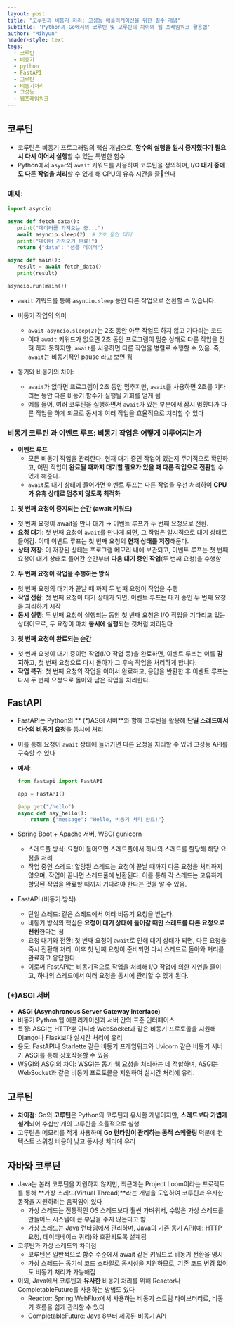 ```yaml
---
layout: post
title: "코루틴과 비동기 처리: 고성능 애플리케이션을 위한 필수 개념"
subtitle: 'Python과 Go에서의 코루틴 및 고루틴의 차이와 웹 프레임워크 활용법'
author: "Mihyun"
header-style: text
tags:
  - 코루틴
  - 비동기
  - python
  - FastAPI
  - 고루틴
  - 비동기처리
  - 고성능
  - 웹프레임워크
---
```


## 코루틴
- 코루틴은 비동기 프로그래밍의 핵심 개념으로, **함수의 실행을 일시 중지했다가 필요 시 다시 이어서 실행**할 수 있는 특별한 함수
- Python에서 `async`와 `await` 키워드를 사용하여 코루틴을 정의하며, **I/O 대기 중에도 다른 작업을 처리**할 수 있게 해 CPU의 유휴 시간을 줄인다

### **예제**:
```python
import asyncio

async def fetch_data():
   print("데이터를 가져오는 중...")
   await asyncio.sleep(2)  # 2초 동안 대기
   print("데이터 가져오기 완료!")
   return {"data": "샘플 데이터"}

async def main():
   result = await fetch_data()
   print(result)

asyncio.run(main())
```
- `await` 키워드를 통해 `asyncio.sleep` 동안 다른 작업으로 전환할 수 있습니다.

- 비동기 작업의 의미
   - `await asyncio.sleep(2)`는 2초 동안 아무 작업도 하지 않고 기다리는 코드
   - 이때 `await` 키워드가 없으면 2초 동안 프로그램이 멈춘 상태로 다른 작업을 전혀 하지 못하지만, `await`를 사용하면 다른 작업을 병렬로 수행할 수 있음. 즉, `await`는 비동기적인 pause 라고 보면 됨
- 동기와 비동기의 차이:
   - `await`가 없다면 프로그램이 2초 동안 멈추지만, `await`를 사용하면 2초를 기다리는 동안 다른 비동기 함수가 실행될 기회를 얻게 됨
   - 예를 들어, 여러 코루틴을 실행하면서 `await`가 있는 부분에서 잠시 멈췄다가 다른 작업을 하게 되므로 동시에 여러 작업을 효율적으로 처리할 수 있다

### **비동기 코루틴** 과 **이벤트 루프**: 비동기 작업은 어떻게 이루어지는가
- **이벤트 루프**
   - 모든 비동기 작업을 관리한다.
   현재 대기 중인 작업이 있는지 주기적으로 확인하고, 어떤 작업이 **완료될 때까지 대기할 필요가 있을 때 다른 작업으로 전환**할 수 있게 해준다.
   - `await`로 대기 상태에 들어가면 이벤트 루프는 다른 작업을 우선 처리하여 **CPU가 유휴 상태로 멈추지 않도록 최적화**

1. **첫 번째 요청이 중지되는 순간 (await 키워드)**
- 첫 번째 요청이 await을 만나 대기 → 이벤트 루프가 두 번째 요청으로 전환.
- **요청 대기**: 첫 번째 요청이 `await`를 만나게 되면, 그 작업은 일시적으로 대기 상태로 들어감. 이때 이벤트 루프는 첫 번째 요청의 **현재 상태를 저장**해둔다.
- **상태 저장**: 이 저장된 상태는 프로그램 메모리 내에 보관되고, 이벤트 루프는 첫 번째 요청이 대기 상태로 들어간 순간부터 **다음 대기 중인 작업**(두 번째 요청)을 수행함

2. **두 번째 요청이 작업을 수행하는 방식**
- 첫 번째 요청의 대기가 끝날 때 까지 두 번째 요청이 작업을 수행
- **작업 전환**: 첫 번째 요청이 대기 상태가 되면, 이벤트 루프는 대기 중인 두 번째 요청을 처리하기 시작
- **동시 실행**: 두 번째 요청이 실행되는 동안 첫 번째 요청은 I/O 작업을 기다리고 있는 상태이므로, 두 요청이 마치 **동시에 실행**되는 것처럼 처리된다

3. **첫 번째 요청이 완료되는 순간**
- 첫 번째 요청이 대기 중이던 작업(I/O 작업 등)을 완료하면, 이벤트 루프는 이를 **감지**하고, 첫 번째 요청으로 다시 돌아가 그 후속 작업을 처리하게 합니다.
- **작업 복귀**: 첫 번째 요청의 작업을 이어서 완료하고, 응답을 반환한 후 이벤트 루프는 다시 두 번째 요청으로 돌아와 남은 작업을 처리한다.

## FastAPI
- FastAPI는 Python의 ** (*)ASGI 서버**와 함께 코루틴을 활용해 **단일 스레드에서 다수의 비동기 요청**을 동시에 처리
- 이를 통해 요청이 `await` 상태에 들어가면 다른 요청을 처리할 수 있어 고성능 API를 구축할 수 있다

- **예제**:
  ```python
  from fastapi import FastAPI

  app = FastAPI()

  @app.get("/hello")
  async def say_hello():
      return {"message": "Hello, 비동기 처리 완료!"}
  ```

- Spring Boot + Apache 서버, WSGI gunicorn
   - 스레드풀 방식: 요청이 들어오면 스레드풀에서 하나의 스레드를 할당해 해당 요청을 처리
   - 작업 중인 스레드: 할당된 스레드는 요청이 끝날 때까지 다른 요청을 처리하지 않으며, 작업이 끝나면 스레드풀에 반환된다. 이를 통해 각 스레드는 고유하게 할당된 작업을 완료할 때까지 기다려야 한다는 것을 알 수 있음.
- FastAPI (비동기 방식)
   - 단일 스레드: 같은 스레드에서 여러 비동기 요청을 받는다. 
   - 비동기 방식의 핵심은 **요청이 대기 상태에 들어갈 때만 스레드를 다른 요청으로 전환**한다는 점
   - 요청 대기와 전환: 첫 번째 요청이 `await`로 인해 대기 상태가 되면, 다른 요청을 즉시 전환해 처리. 이후 첫 번째 요청이 준비되면 다시 스레드로 돌아와 처리를 완료하고 응답한다
   - 이로써 FastAPI는 비동기적으로 작업을 처리해 I/O 작업에 의한 지연을 줄이고, 하나의 스레드에서 여러 요청을 동시에 관리할 수 있게 된다.

### (*)ASGI 서버
- **ASGI (Asynchronous Server Gateway Interface)**
- 비동기 Python 웹 애플리케이션과 서버 간의 표준 인터페이스
- 특징: ASGI는 HTTP뿐 아니라 WebSocket과 같은 비동기 프로토콜을 지원해 Django나 Flask보다 실시간 처리에 유리
- 용도: FastAPI나 Starlette 같은 비동기 프레임워크와 Uvicorn 같은 비동기 서버가 ASGI를 통해 상호작용할 수 있음
- WSGI와 ASGI의 차이: WSGI는 동기 웹 요청을 처리하는 데 적합하며, ASGI는 WebSocket과 같은 비동기 프로토콜을 지원하여 실시간 처리에 유리.

## 고루틴
- **차이점**: Go의 **고루틴**은 Python의 코루틴과 유사한 개념이지만, **스레드보다 가볍게 설계**되어 수십만 개의 고루틴을 효율적으로 실행
- 고루틴은 메모리를 적게 사용하며 **Go 런타임이 관리하는 동적 스케줄링** 덕분에 컨텍스트 스위칭 비용이 낮고 동시성 처리에 유리

## 자바와 코루틴
- Java는 본래 코루틴을 지원하지 않지만, 최근에는 Project Loom이라는 프로젝트를 통해 **가상 스레드(Virtual Thread)**라는 개념을 도입하여 코루틴과 유사한 동작을 지원하려는 움직임이 있다
   - 가상 스레드는 전통적인 OS 스레드보다 훨씬 가벼워서, 수많은 가상 스레드를 만들어도 시스템에 큰 부담을 주지 않는다고 함
   - 가상 스레드는 Java 런타임에서 관리하며, Java의 기존 동기 API(예: HTTP 요청, 데이터베이스 쿼리)와 호환되도록 설계됨
- 코루틴과 가상 스레드의 차이점
   - 코루틴은 일반적으로 함수 수준에서 await 같은 키워드로 비동기 전환을 명시
   - 가상 스레드는 동기식 코드 스타일로 동시성을 지원하므로, 기존 코드 변경 없이도 비동기 처리가 가능해짐
- 이외, Java에서 코루틴과 **유사한** 비동기 처리를 위해 Reactor나 CompletableFuture를 사용하는 방법도 있다
   - Reactor: Spring WebFlux에서 사용하는 비동기 스트림 라이브러리로, 비동기 흐름을 쉽게 관리할 수 있다
   - CompletableFuture: Java 8부터 제공된 비동기 API